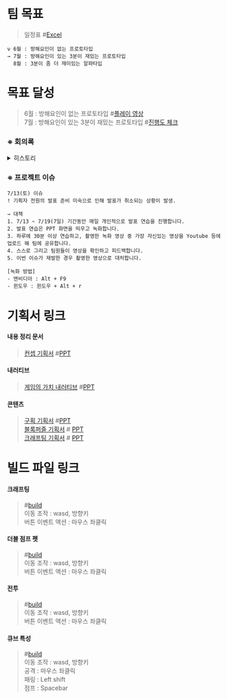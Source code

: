 # 팀 목표
>일정표 #<a href="https://docs.google.com/spreadsheets/d/19ddOy-hGZPW09LCSMfKd36jwMjSrMh14/edit?usp=drive_link&ouid=103363998133289087028&rtpof=true&sd=true">Excel</a>
```
ν 6월 : 방해요인이 없는 프로토타입
→ 7월 : 방해요인이 있는 3분이 재밌는 프로토타입
  8월 : 3분이 좀 더 재미있는 알파타입
```

# 목표 달성
>6월 : 방해요인이 없는 프로토타입 #<a href="https://youtu.be/L-DdV-VDRyM">플레이 영상</a>   
>7월 : 방해요인이 있는 3분이 재밌는 프로토타입 #<a href="https://youtu.be/Pb-O8Zdzcyc">진행도 체크</a>   

### ※ 회의록
<details>
  <summary>히스토리</summary>

  |제목|내용|설명|
|------|---|---|
|240715|<a href="https://clovanote.naver.com/s/USh8aDtjFEVaJi9EBgobjYS?t=1177">링크</a>|새로운 인원 투입, 게임의 재미 발표, 일정표 작성|
|240708|<a href="https://clovanote.naver.com/w/GLp5zFWRaZD6q5FCzj5w/note-detail/f5f2bee2-b126-4d8c-ba9f-889f84dac052n">링크</a>|퍼즐의 유형과 고민의 유형, 조작의 재미 유지|
|240704|<a href="https://clovanote.naver.com/w/GLp5zFWRaZD6q5FCzj5w/note-detail/dbae2cd0-0eea-4306-9e2b-544635a112e7n">링크</a>|레벨 제작 건의|
|240630|<a href="https://clovanote.naver.com/w/GLp5zFWRaZD6q5FCzj5w/note-detail/dbae2cd0-0eea-4306-9e2b-544635a112e7n">링크</a>|월간 방향성 회의|
|240624|<a href="https://clovanote.naver.com/w/GLp5zFWRaZD6q5FCzj5w/note-detail/2440c436-a6a9-40f3-9c9c-6b3e1386699bn">링크</a>|협업 환경 구성|
|240617|<a href="https://clovanote.naver.com/s/XygYU6JxKTYFpDEuma5JYeS">링크</a>|첫 회의. 큐브맵 메커니즘 제안.|


</details>

### ※ 프로젝트 이슈
```
7/13(토) 이슈
! 기획자 전원의 발표 준비 미숙으로 인해 발표가 취소되는 상황이 발생.

→ 대책
1. 7/13 ~ 7/19(7일) 기간동안 매일 개인적으로 발표 연습을 진행합니다.
2. 발표 연습은 PPT 화면을 띄우고 녹화합니다.
3. 하루에 30분 이상 연습하고, 촬영한 녹화 영상 중 가장 자신있는 영상을 Youtube 등에 업로드 해 팀에 공유합니다.
4. 스스로 그리고 팀원들이 영상을 확인하고 피드백합니다.
5. 이번 이슈가 재발한 경우 촬영한 영상으로 대처합니다.

[녹화 방법]
- 엔비디아 : Alt + F9
- 윈도우 : 윈도우 + Alt + r
```
# 기획서 링크

#### 내용 정리 문서
><a href="https://youtu.be/x5VN_79cT2o">컨셉 기획서</a>   #<a href="https://docs.google.com/presentation/d/18YLGbGPhiVtZJOxFJA6JN1Xp3DbaprYy">PPT</a>   

#### 내러티브
><a href="https://youtu.be/FN4TJvomxKw">게임의 가치 내러티브</a>   #<a href="https://docs.google.com/presentation/d/1CYdaOysDGfpSvCSI1lMWzl4KTKEG-K44/edit?usp=drive_link&ouid=103363998133289087028&rtpof=true&sd=true">PPT</a>

#### 콘텐츠
><a href="https://youtu.be/akHYBZMRwM0">구획 기획서</a>   #<a href="https://docs.google.com/presentation/d/1nfAR3PX-h2FJDeH4njCSLbltR7_sBVey/edit?usp=sharing&ouid=103363998133289087028&rtpof=true&sd=true">PPT</a>   
><a href="https://www.youtube.com/watch?v=W4UsW0bN_BQ">블록퍼즐 기획서</a>   # <a href="https://1drv.ms/p/c/875d85bddfcdb560/EellX9WRkWpHi124jf4If_cBmZWwYAZP3IISC3soB-i73Q?e=z4bihR">PPT</a>   
><a href="https://drive.google.com/file/d/1l6LP5LUDx_e_HMO5gKJ52nG1ULId7ynI/view?usp=drive_link">크래프팅 기획서</a>   # <a href="https://1drv.ms/p/c/7ded37d39663fb50/EVtNDqxnQWNOjJKTd4yxoFQB7GxF6mXaPmWL2pc4am2DDw?e=ulqCNa">PPT</a>   


# 빌드 파일 링크

#### 크래프팅
>#<a href="https://drive.google.com/file/d/1Z0lYeIFlIBj55tB6P76l7KQHzohShYWl/view?usp=drive_link">build</a>   
이동 조작 : wasd, 방향키   
버튼 이벤트 액션 : 마우스 좌클릭   

#### 더블 점프 펫
>#<a href="https://drive.google.com/file/d/1PlcLq0hKbdb1EzfmntonaNO3yQESJEeH/view?usp=drive_link">build</a>   
이동 조작 : wasd, 방향키   
버튼 이벤트 액션 : 마우스 좌클릭   

#### 전투
>#<a href="https://drive.google.com/file/d/1IizCPwd5lgrprw05d08igH5widwSBZ_B/view?usp=drive_link">build</a>   
이동 조작 : wasd, 방향키   
버튼 이벤트 액션 : 마우스 좌클릭   

#### 큐브 특성
>#<a href="https://drive.google.com/file/d/1PFVbyEVSnUtqjqbctOvyuKhADu1GULuD/view?usp=drive_link">build</a>   
이동 조작 : wasd, 방향키   
공격 : 마우스 좌클릭   
패링 : Left shift   
점프 : Spacebar
